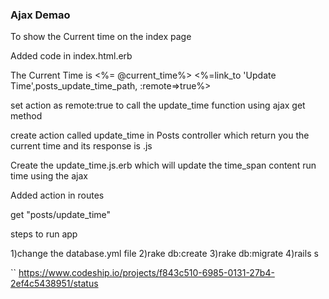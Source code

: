 ### Ajax Demao


To show the Current time on the index page

Added code in  index.html.erb

<div id="datePanel">
  The Current Time is <span id=time_span> <%= @current_time%></span>
  <span> <%=link_to 'Update Time',posts_update_time_path, :remote=>true%></span>
</div>

set action as remote:true to call the update_time function using ajax get method

create action called update_time in Posts controller which return you the current time and its response is .js

Create the update_time.js.erb which will update the time_span content run time using the ajax

Added action in routes

get "posts/update_time"

steps to run app

1)change the database.yml file
2)rake db:create
3)rake db:migrate
4)rails s


``
https://www.codeship.io/projects/f843c510-6985-0131-27b4-2ef4c5438951/status
